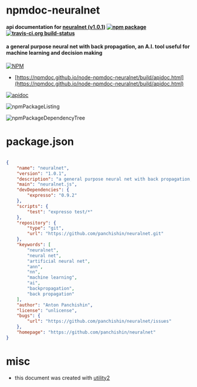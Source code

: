 # npmdoc-neuralnet

#### api documentation for  [neuralnet (v1.0.1)](https://github.com/panchishin/neuralnet)  [![npm package](https://img.shields.io/npm/v/npmdoc-neuralnet.svg?style=flat-square)](https://www.npmjs.org/package/npmdoc-neuralnet) [![travis-ci.org build-status](https://api.travis-ci.org/npmdoc/node-npmdoc-neuralnet.svg)](https://travis-ci.org/npmdoc/node-npmdoc-neuralnet)

#### a general purpose neural net with back propagation, an A.I. tool useful for machine learning and decision making

[![NPM](https://nodei.co/npm/neuralnet.png?downloads=true&downloadRank=true&stars=true)](https://www.npmjs.com/package/neuralnet)

- [https://npmdoc.github.io/node-npmdoc-neuralnet/build/apidoc.html](https://npmdoc.github.io/node-npmdoc-neuralnet/build/apidoc.html)

[![apidoc](https://npmdoc.github.io/node-npmdoc-neuralnet/build/screenCapture.buildCi.browser.%252Ftmp%252Fbuild%252Fapidoc.html.png)](https://npmdoc.github.io/node-npmdoc-neuralnet/build/apidoc.html)

![npmPackageListing](https://npmdoc.github.io/node-npmdoc-neuralnet/build/screenCapture.npmPackageListing.svg)

![npmPackageDependencyTree](https://npmdoc.github.io/node-npmdoc-neuralnet/build/screenCapture.npmPackageDependencyTree.svg)



# package.json

```json

{
    "name": "neuralnet",
    "version": "1.0.1",
    "description": "a general purpose neural net with back propagation, an A.I. tool useful for machine learning and decision making",
    "main": "neuralnet.js",
    "devDependencies": {
        "expresso": "0.9.2"
    },
    "scripts": {
        "test": "expresso test/*"
    },
    "repository": {
        "type": "git",
        "url": "https://github.com/panchishin/neuralnet.git"
    },
    "keywords": [
        "neuralnet",
        "neural net",
        "artificial neural net",
        "ann",
        "nn",
        "machine learning",
        "ai",
        "backpropagation",
        "back propagation"
    ],
    "author": "Anton Panchishin",
    "license": "unlicense",
    "bugs": {
        "url": "https://github.com/panchishin/neuralnet/issues"
    },
    "homepage": "https://github.com/panchishin/neuralnet"
}
```



# misc
- this document was created with [utility2](https://github.com/kaizhu256/node-utility2)

